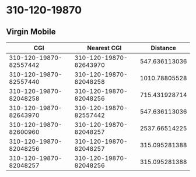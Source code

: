 # 310-120-19870
## Virgin Mobile


| CGI | Nearest CGI | Distance |
|-----|-------------|----------|
| 310-120-19870-82557442 | 310-120-19870-82643970 | 547.636113036 |
| 310-120-19870-82557440 | 310-120-19870-82048258 | 1010.78805528 |
| 310-120-19870-82048258 | 310-120-19870-82048256 | 715.431928714 |
| 310-120-19870-82643970 | 310-120-19870-82557442 | 547.636113036 |
| 310-120-19870-82600960 | 310-120-19870-82048257 | 2537.66514225 |
| 310-120-19870-82048256 | 310-120-19870-82048257 | 315.095281388 |
| 310-120-19870-82048257 | 310-120-19870-82048256 | 315.095281388 |
